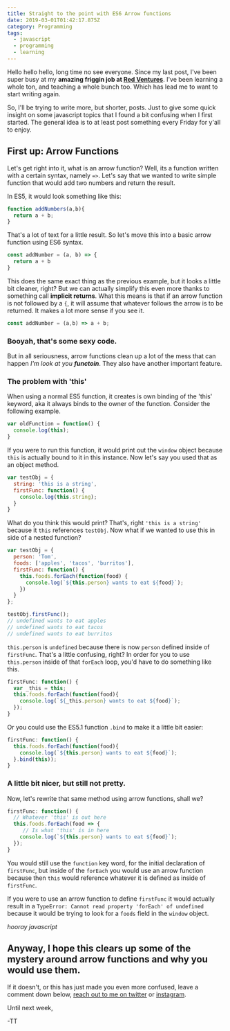 ```yaml
---
title: Straight to the point with ES6 Arrow functions
date: 2019-03-01T01:42:17.875Z
category: Programming
tags:
  - javascript
  - programming
  - learning
---
```

Hello hello hello, long time no see everyone.  Since my last post, I've been super busy at my **amazing friggin job at [Red Ventures](https://redventures.com)**.  I've been learning a whole ton, and teaching a whole bunch too. Which has lead me to want to start writing again.

So, I'll be trying to write more, but shorter, posts. Just to give some quick insight on some javascript topics that I found a bit confusing when I first started. The general idea is to at least post something every Friday for y'all to enjoy.

## First up: Arrow Functions

Let's get right into it, what is an arrow function? Well, its a function written with a certain syntax, namely `=>`.  Let's say that we wanted to write simple function that would add two numbers and return the result.

In ES5, it would look something like this:
```javascript
function addNumbers(a,b){
  return a + b;
}
```
That's a lot of text for a little result. So let's move this into a basic arrow function using ES6 syntax.

```javascript
const addNumber = (a, b) => {
  return a + b
}
```
This does the same exact thing as the previous example, but it looks a little bit cleaner, right?  But we can actually simplify this even more thanks to something call **implicit returns**. What this means is that if an arrow function is not followed by a `{`, it will assume that whatever follows the arrow is to be returned.  It makes a lot more sense if you see it.

```javascript
const addNumber = (a,b) => a + b;
```
### Booyah, that's some sexy code.

But in all seriousness, arrow functions clean up a lot of the mess that can happen *I'm look at you __functoin__*.  They also have another important feature.

### The problem with 'this'

When using a normal ES5 function, it creates is own binding of the 'this' keyword, aka it always binds to the owner of the function. Consider the following example.

```javascript
var oldFunction = function() {
  console.log(this);
}
```

If you were to run this function, it would print out the `window` object because `this` is actually bound to it in this instance. Now let's say you used that as an object method.

```javascript
var testObj = {
  string: 'this is a string',
  firstFunc: function() {
    console.log(this.string);
  }
}
```

What do you think this would print? That's, right `'this is a string'` because it `this` references `testObj`.  Now what if we wanted to use this in side of a nested function?

```javascript
var testObj = {  
  person: 'Tom',  
  foods: ['apples', 'tacos', 'burritos'],  
  firstFunc: function() {    
    this.foods.forEach(function(food) {      
      console.log(`${this.person} wants to eat ${food}`);    
    })
  }
};

testObj.firstFunc();
// undefined wants to eat apples
// undefined wants to eat tacos
// undefined wants to eat burritos
```

`this.person` is `undefined` because there is now `person` defined inside of `firstFunc`. That's a little confusing, right? In order for you to use `this.person` inside of that `forEach` loop, you'd have to do something like this.

```javascript
firstFunc: function() {
  var _this = this;
  this.foods.forEach(function(food){
    console.log(`${_this.person} wants to eat ${food}`);
  });
}
```

Or you could use the ES5.1 function `.bind` to make it a little bit easier:

```javascript
firstFunc: function() {
  this.foods.forEach(function(food){
    console.log(`${this.person} wants to eat ${food}`);
  }.bind(this));
}
```
### A little bit nicer, but still not pretty.

Now, let's rewrite that same method using arrow functions, shall we?


```javascript
firstFunc: function() {
  // Whatever 'this' is out here
  this.foods.forEach(food => {
     // Is what 'this' is in here
    console.log(`${this.person} wants to eat ${food}`);
  });
}
```

You would still use the `function` key word, for the initial declaration of `firstFunc`, but inside of the `forEach` you would use an arrow function because then `this` would reference whatever it is defined as inside of `firstFunc`.

If you were to use an arrow function to define `firstFunc` it would actually result in a `TypeError: Cannot read property 'forEach' of undefined` because it would be trying to look for a `foods` field in the `window` object.

*hooray javascript*

## Anyway, I hope this clears up some of the mystery around arrow functions and why you would use them.

If it doesn't, or this has just made you even more confused, leave a comment down below, [reach out to me on twitter](https://twitter.com/tallestthomas) or [instagram](https://instagram.com/tallestthomas). 

Until next week,

-TT
